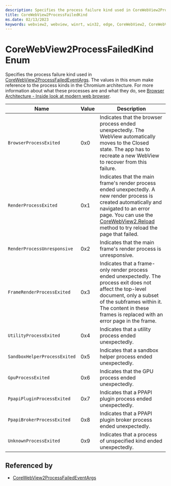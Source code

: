 ```yaml
---
description: Specifies the process failure kind used in CoreWebView2ProcessFailedEventArgs.
title: CoreWebView2ProcessFailedKind
ms.date: 02/13/2023
keywords: webview2, webview, winrt, win32, edge, CoreWebView2, CoreWebView2Controller, browser control, edge html, CoreWebView2ProcessFailedKind
---
```


# CoreWebView2ProcessFailedKind Enum

Specifies the process failure kind used in [CoreWebView2ProcessFailedEventArgs](corewebview2processfailedeventargs.md).
The values in this enum make reference to the process kinds in the Chromium architecture. For more information about what these processes are and what they do, see [Browser Architecture - Inside look at modern web browser](https://developers.google.com/web/updates/2018/09/inside-browser-part1).

| Name |  Value | Description |
|--|--|--|
|`BrowserProcessExited` | 0x0  |  Indicates that the browser process ended unexpectedly. The WebView automatically moves to the Closed state. The app has to recreate a new WebView to recover from this failure.|
|`RenderProcessExited` | 0x1  |  Indicates that the main frame's render process ended unexpectedly. A new render process is created automatically and navigated to an error page. You can use the [CoreWebView2.Reload](corewebview2.md#reload) method to try reload the page that failed.|
|`RenderProcessUnresponsive` | 0x2  |  Indicates that the main frame's render process is unresponsive.|
|`FrameRenderProcessExited` | 0x3  |  Indicates that a frame-only render process ended unexpectedly. The process exit does not affect the top-level document, only a subset of the subframes within it. The content in these frames is replaced with an error page in the frame.|
|`UtilityProcessExited` | 0x4  |  Indicates that a utility process ended unexpectedly.|
|`SandboxHelperProcessExited` | 0x5  |  Indicates that a sandbox helper process ended unexpectedly.|
|`GpuProcessExited` | 0x6  |  Indicates that the GPU process ended unexpectedly.|
|`PpapiPluginProcessExited` | 0x7  |  Indicates that a PPAPI plugin process ended unexpectedly.|
|`PpapiBrokerProcessExited` | 0x8  |  Indicates that a PPAPI plugin broker process ended unexpectedly.|
|`UnknownProcessExited` | 0x9  |  Indicates that a process of unspecified kind ended unexpectedly.|


## Referenced by

- [CoreWebView2ProcessFailedEventArgs](corewebview2processfailedeventargs.md)
